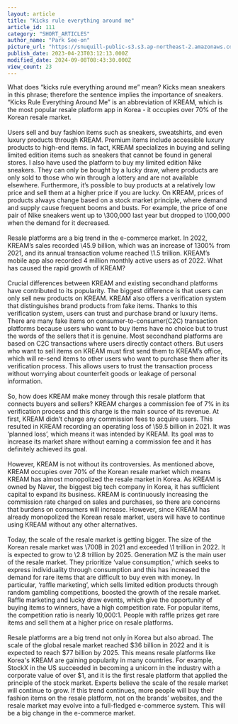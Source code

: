 ```yaml
---
layout: article
title: "Kicks rule everything around me"
article_id: 111
category: "SHORT_ARTICLES"
author_name: "Park See-on"
picture_url: "https://snuquill-public-s3.s3.ap-northeast-2.amazonaws.com/photo/magazine/a1d4016e-7742-4758-8ee3-5ad2b8c0b518.jpg"
publish_date: 2023-04-23T03:12:13.000Z
modified_date: 2024-09-08T08:43:30.000Z
view_count: 23
---
```


What does “kicks rule everything around me” mean? Kicks mean sneakers in this phrase; therefore the sentence implies the importance of sneakers. “Kicks Rule Everything Around Me” is an abbreviation of KREAM, which is the most popular resale platform app in Korea - it occupies over 70% of the Korean resale market.<br><br>Users sell and buy fashion items such as sneakers, sweatshirts, and even luxury products through KREAM. Premium items include accessible luxury products to high-end items. In fact, KREAM specializes in buying and selling limited edition items such as  sneakers that  cannot be found in general stores. I also have used the platform to buy my limited edition Nike sneakers. They can only be bought by a lucky draw, where products are only sold to those who win through a lottery and are not available elsewhere. Furthermore, it’s possible to buy products at a relatively low price and sell them at a higher price if you are lucky. On KREAM, prices of products always change based on a stock market principle, where demand and supply cause frequent booms and busts. For example, the price of one pair of Nike sneakers went up to \300,000 last year but dropped to \100,000 when the demand for it decreased. <br><br>Resale platforms are a big trend in the e-commerce market. In 2022, KREAM’s sales recorded \45.9 billion, which was an increase of 1300% from 2021, and its annual transaction volume reached \1.5 trillion. KREAM’s mobile app also recorded 4 million monthly active users as of 2022. What has caused the rapid growth of KREAM? <br><br>Crucial differences between KREAM and existing secondhand platforms have contributed to its popularity. The biggest difference is that users can only sell new products on KREAM. KREAM also offers a verification system that distinguishes brand products from fake items. Thanks to this verification system, users can trust and purchase brand or luxury items. There are many fake items on consumer-to-consumer(C2C) transaction platforms because users who want to buy items have no choice but to trust the words of the sellers that it is genuine. Most secondhand platforms are based on C2C transactions where users directly contact others. But users who want to sell items on KREAM must first send them to KREAM’s office, which will re-send items to other users who want to purchase them after its verification process. This allows users to trust the transaction process without worrying about counterfeit goods or leakage of personal information. <br><br>So, how does KREAM make money through this resale platform that connects buyers and sellers? KREAM charges a commission fee of 7% in its verification process and this charge is the main source of its revenue. At first, KREAM didn’t charge any commission fees to acquire users. This resulted in KREAM recording an operating loss of \59.5 billion in 2021. It was ‘planned loss’, which means it was intended by KREAM. Its goal was to increase its market share without earning a commission fee and it has definitely achieved its goal. <br><br>However, KREAM is not without its controversies. As mentioned above, KREAM occupies over 70% of the Korean resale market which means KREAM has almost monopolized the resale market in Korea. As KREAM is owned by Naver, the biggest big tech company in Korea, it has sufficient  capital to expand its business. KREAM is continuously increasing the commission rate charged on sales and purchases, so there are  concerns that burdens on consumers will increase. However, since KREAM has already monopolized the Korean resale market, users will have to continue using KREAM without any other alternatives.<br><br>Today, the scale of the resale market is getting bigger. The size of the Korean resale market was \700B in 2021 and exceeded \1 trillion in 2022. It is expected to grow to \2.8 trillion by 2025. Generation MZ is the main user of the resale market. They prioritize ‘value consumption,’ which seeks to express individuality through consumption and this has increased the demand for rare items that are difficult to buy even with money. In particular, ‘raffle marketing’, which sells limited edition products through random gambling competitions, boosted the growth of the resale market. Raffle marketing and lucky draw events, which give the opportunity of buying items to winners, have a high competition rate. For popular items, the competition ratio is nearly 10,000:1.  People with raffle prizes get rare items and sell them at a higher price on resale platforms. <br><br>Resale platforms are a big trend not only in Korea but also abroad. The scale of the global resale market reached $36 billion in 2022 and it is expected to reach $77 billion by 2025. This means resale platforms like Korea's KREAM are gaining popularity in many countries. For example, StockX in the US succeeded in becoming a unicorn in the industry with a corporate value of over $1, and it is the first resale platform that applied the principle of the stock market. Experts believe the scale of the resale market will continue to grow. If this trend continues, more people will buy their fashion items on the resale platform, not on the brands’ websites, and the resale market may evolve into a full-fledged e-commerce system. This will be a big change in the e-commerce market.<br>
